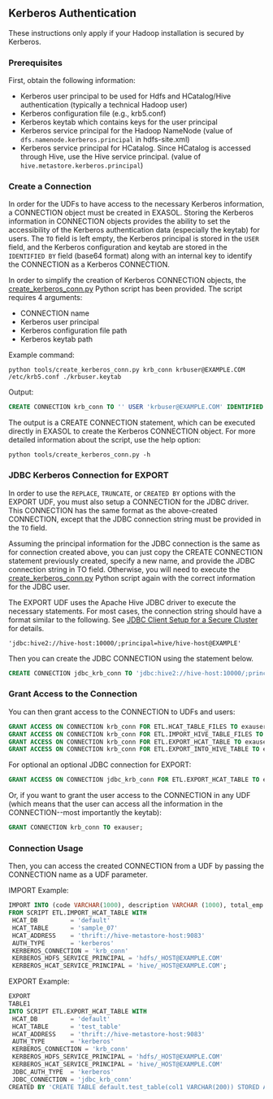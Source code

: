 ## Kerberos Authentication

These instructions only apply if your Hadoop installation is secured by Kerberos.

### Prerequisites

First, obtain the following information:
* Kerberos user principal to be used for Hdfs and HCatalog/Hive authentication (typically a technical Hadoop user)
* Kerberos configuration file (e.g., krb5.conf)
* Kerberos keytab which contains keys for the user principal
* Kerberos service principal for the Hadoop NameNode (value of ```dfs.namenode.kerberos.principal``` in hdfs-site.xml)
* Kerberos service principal for HCatalog. Since HCatalog is accessed through Hive, use the Hive service principal. (value of ```hive.metastore.kerberos.principal```)

### Create a Connection

In order for the UDFs to have access to the necessary Kerberos information, a CONNECTION object must be created in EXASOL. Storing the Kerberos information in CONNECTION objects provides the ability to set the accessibility of the Kerberos authentication data (especially the keytab) for users. The ```TO``` field is left empty, the Kerberos principal is stored in the ```USER``` field, and the Kerberos configuration and keytab are stored in the ```IDENTIFIED BY``` field (base64 format) along with an internal key to identify the CONNECTION as a Kerberos CONNECTION.

In order to simplify the creation of Kerberos CONNECTION objects, the [create_kerberos_conn.py](../tools/create_kerberos_conn.py) Python script has been provided. The script requires 4 arguments:
* CONNECTION name
* Kerberos user principal
* Kerberos configuration file path
* Kerberos keytab path

Example command:
```
python tools/create_kerberos_conn.py krb_conn krbuser@EXAMPLE.COM /etc/krb5.conf ./krbuser.keytab
```
Output:
```sql
CREATE CONNECTION krb_conn TO '' USER 'krbuser@EXAMPLE.COM' IDENTIFIED BY 'ExaAuthType=Kerberos;enp6Cg==;YWFhCg=='
```
The output is a CREATE CONNECTION statement, which can be executed directly in EXASOL to create the Kerberos CONNECTION object. For more detailed information about the script, use the help option:
```
python tools/create_kerberos_conn.py -h
```

### JDBC Kerberos Connection for EXPORT

In order to use the ```REPLACE```, ```TRUNCATE```, or ```CREATED BY``` options with the EXPORT UDF, you must also setup a CONNECTION for the JDBC driver. This CONNECTION has the same format as the above-created CONNECTION, except that the JDBC connection string must be provided in the ```TO``` field.

Assuming the principal information for the JDBC connection is the same as for connection created above, you can just copy the CREATE CONNECTION statement previously created, specify a new name, and provide the JDBC connection string in TO field. Otherwise, you will need to execute the [create_kerberos_conn.py](../tools/create_kerberos_conn.py) Python script again with the correct information for the JDBC user.

The EXPORT UDF uses the Apache Hive JDBC driver to execute the necessary statements. For most cases, the connection string should have a format similar to the following. See [JDBC Client Setup for a Secure Cluster](https://cwiki.apache.org/confluence/display/Hive/HiveServer2+Clients#HiveServer2Clients-JDBCClientSetupforaSecureCluster) for details.
```
'jdbc:hive2://hive-host:10000/;principal=hive/hive-host@EXAMPLE'
```

Then you can create the JDBC CONNECTION using the statement below.
```sql
CREATE CONNECTION jdbc_krb_conn TO 'jdbc:hive2://hive-host:10000/;principal=hive/hive-host@EXAMPLE' USER 'krbuser@EXAMPLE.COM' IDENTIFIED BY 'ExaAuthType=Kerberos;enp6Cg==;YWFhCg=='
```

### Grant Access to the Connection

You can then grant access to the CONNECTION to UDFs and users:
```sql
GRANT ACCESS ON CONNECTION krb_conn FOR ETL.HCAT_TABLE_FILES TO exauser;
GRANT ACCESS ON CONNECTION krb_conn FOR ETL.IMPORT_HIVE_TABLE_FILES TO exauser;
GRANT ACCESS ON CONNECTION krb_conn FOR ETL.EXPORT_HCAT_TABLE TO exauser;
GRANT ACCESS ON CONNECTION krb_conn FOR ETL.EXPORT_INTO_HIVE_TABLE TO exauser;
```
For optional an optional JDBC connection for EXPORT:
```sql
GRANT ACCESS ON CONNECTION jdbc_krb_conn FOR ETL.EXPORT_HCAT_TABLE TO exauser;
```

Or, if you want to grant the user access to the CONNECTION in any UDF (which means that the user can access all the information in the CONNECTION--most importantly the keytab):
```sql
GRANT CONNECTION krb_conn TO exauser;
```

### Connection Usage

Then, you can access the created CONNECTION from a UDF by passing the CONNECTION name as a UDF parameter.

IMPORT Example:
```sql
IMPORT INTO (code VARCHAR(1000), description VARCHAR (1000), total_emp INT, salary INT)
FROM SCRIPT ETL.IMPORT_HCAT_TABLE WITH
 HCAT_DB         = 'default'
 HCAT_TABLE      = 'sample_07'
 HCAT_ADDRESS    = 'thrift://hive-metastore-host:9083'
 AUTH_TYPE       = 'kerberos'
 KERBEROS_CONNECTION = 'krb_conn'
 KERBEROS_HDFS_SERVICE_PRINCIPAL = 'hdfs/_HOST@EXAMPLE.COM'
 KERBEROS_HCAT_SERVICE_PRINCIPAL = 'hive/_HOST@EXAMPLE.COM';
```

EXPORT Example:
```sql
EXPORT
TABLE1
INTO SCRIPT ETL.EXPORT_HCAT_TABLE WITH
 HCAT_DB         = 'default'
 HCAT_TABLE      = 'test_table'
 HCAT_ADDRESS    = 'thrift://hive-metastore-host:9083'
 AUTH_TYPE       = 'kerberos'
 KERBEROS_CONNECTION = 'krb_conn'
 KERBEROS_HDFS_SERVICE_PRINCIPAL = 'hdfs/_HOST@EXAMPLE.COM'
 KERBEROS_HCAT_SERVICE_PRINCIPAL = 'hive/_HOST@EXAMPLE.COM'
 JDBC_AUTH_TYPE  = 'kerberos'
 JDBC_CONNECTION = 'jdbc_krb_conn'
CREATED BY 'CREATE TABLE default.test_table(col1 VARCHAR(200)) STORED AS PARQUET';
```
